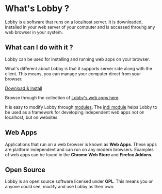 # What's Lobby ?

Lobby is a software that runs on a [localhost](http://en.wikipedia.org/wiki/Localhost) server. It is downloaded, installed in your web server of your computer and is accessed throuhg any web browser in your system.

## What can I do with it ?

Lobby can be used for installing and running web apps on your browser.

What's different about Lobby is that it supports server side along with the client. This means, you can manage your computer direct from your browser.

[Download & Install](/download)

Browse through the collection of [Lobby's web apps here](/apps).

It is easy to modify Lobby through [modules](/mods). The [indi module](/mods/indi) helps Lobby to be used as a framework for developing independent web apps not on localhost, but on websites.

## Web Apps

Applications that run on a web browser is known as **Web Apps**. These apps are platform independent and can run on any modern browsers. Examples of web apps can be found in the **Chrome Web Store** and **Firefox Addons**.

## Open Source

Lobby is an open source software licensed under **GPL**. This means you or anyone could see, modify and use Lobby as their own.
